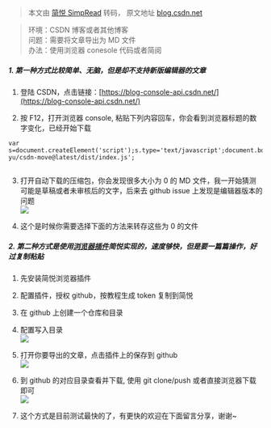 > 本文由 [简悦 SimpRead](http://ksria.com/simpread/) 转码， 原文地址 [blog.csdn.net](https://blog.csdn.net/wangrui1573/article/details/124662720)

> 环境：CSDN 博客或者其他博客  
> 问题：需要将文章导出为 MD 文件  
> 办法：使用浏览器 conesole 代码或者简阅

##### 1. 第一种方式比较简单、无脑，但是却不支持新版编辑器的文章

1.  登陆 CSDN，点击链接：[https://blog-console-api.csdn.net/](https://blog-console-api.csdn.net/)
    
2.  按 F12，打开浏览器 console, 粘贴下列内容回车，你会看到浏览器标题的数字变化，已经开始下载
    

```
var s=document.createElement('script');s.type='text/javascript';document.body.appendChild(s);s.src='//cdn.jsdelivr.net/gh/ame-yu/csdn-move@latest/dist/index.js';


```

3.  打开自动下载的压缩包，你会发现很多大小为 0 的 MD 文件，我一开始猜测可能是草稿或者未审核后的文字，后来去 github issue 上发现是编辑器版本的问题  
    ![](https://i-blog.csdnimg.cn/blog_migrate/1a385784420edcc13edba7a16f5d63a3.png)
    
4.  这个是时候你需要选择下面的方法来转存这些为 0 的文件
    

##### 2. 第二种方式是使用[浏览器插件](https://so.csdn.net/so/search?q=%E6%B5%8F%E8%A7%88%E5%99%A8%E6%8F%92%E4%BB%B6&spm=1001.2101.3001.7020)简悦实现的，速度够快，但是要一篇篇操作，好过复制粘贴

1.  先安装简悦浏览器插件
    
2.  配置插件，授权 github，按教程生成 token 复制到简悦
    
3.  在 github 上创建一个仓库和目录
    
4.  配置写入目录  
    ![](https://i-blog.csdnimg.cn/blog_migrate/2cf83eb10a2d0861b8a0819ac244d359.png)
    
5.  打开你要导出的文章，点击插件上的保存到 github  
    ![](https://i-blog.csdnimg.cn/blog_migrate/dd12dbd68d0e9c0c7ed43795f159336c.png)
    
6.  到 github 的对应目录查看并下载, 使用 git clone/push 或者直接浏览器下载即可  
    ![](https://i-blog.csdnimg.cn/blog_migrate/179d8d28b417e2405485139af0301b9d.png)
    
7.  这个方式是目前测试最快的了，有更快的欢迎在下面留言分享，谢谢~